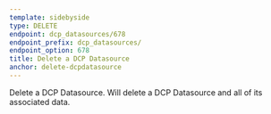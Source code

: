 ```yaml
---
template: sidebyside
type: DELETE
endpoint: dcp_datasources/678
endpoint_prefix: dcp_datasources/
endpoint_option: 678
title: Delete a DCP Datasource
anchor: delete-dcpdatasource
---
```

Delete a DCP Datasource. Will delete a DCP Datasource and all of its associated data.
